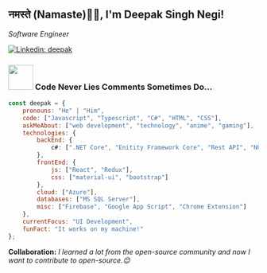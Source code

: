 <h2>नमस्ते (Namaste)🙏🏻, I'm Deepak Singh Negi! </h2>
<p><em>Software Engineer</em></p>

[![Linkedin: deepak](https://img.shields.io/badge/-deepak-blue?style=flat-square&logo=Linkedin&logoColor=white&link=https://www.linkedin.com/in/deepak-singh-negi-22571275/)](https://www.linkedin.com/in/deepak-singh-negi-22571275/)

### <img src="https://media.giphy.com/media/VgCDAzcKvsR6OM0uWg/giphy.gif" width="50"> Code Never Lies Comments Sometimes Do...  

```javascript
const deepak = {
    pronouns: "He" | "Him",
    code: ["Javascript", "Typescript", "C#", "HTML", "CSS"],
    askMeAbout: ["web development", "technology", "anime", "gaming"],
    technologies: {
        backEnd: {
            c#: [".NET Core", "Enitity Framework Core", "Rest API", "NUnit"],
        },
        frontEnd: {
            js: ["React", "Redux"],
            css: ["material-ui", "bootstrap"]
        },
        cloud: ["Azure"],
        databases: ["MS SQL Server"],
        misc: ["Firebase", "Google App Script", "Chrome Extension"]
    },
    currentFocus: "UI Development",
    funFact: "It works on my machine!"
};
```

<b>Collaboration:</b> <em>I learned a lot from the open-source community and now I want to contribute to open-source.😊</em>
